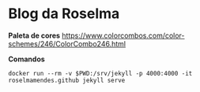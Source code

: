 # Blog da Roselma

**Paleta de cores**
https://www.colorcombos.com/color-schemes/246/ColorCombo246.html

**Comandos**

`docker run --rm -v $PWD:/srv/jekyll -p 4000:4000 -it roselmamendes.github jekyll serve`
